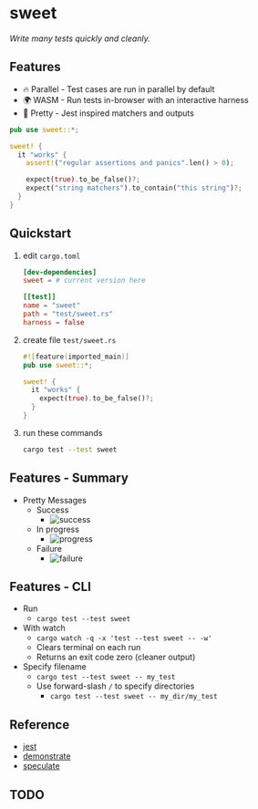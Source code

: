 # sweet

*Write many tests quickly and cleanly.*

## Features

- :fire:  Parallel - Test cases are run in parallel by default
- :earth_africa: WASM - Run tests in-browser with an interactive harness
- :rainbow: Pretty - Jest inspired matchers and outputs



```rust
pub use sweet::*;

sweet! {
  it "works" {
    assert!("regular assertions and panics".len() > 0);

    expect(true).to_be_false()?;
    expect("string matchers").to_contain("this string")?;
  }
}
```

## Quickstart

1. edit `cargo.toml`
	```toml
	[dev-dependencies]
	sweet = # current version here

	[[test]]
	name = "sweet"
	path = "test/sweet.rs"
	harness = false
	```
1. create file `test/sweet.rs`
	```rust
	#![feature(imported_main)]
	pub use sweet::*;

	sweet! {
	  it "works" {
	    expect(true).to_be_false()?;
	  }
	}
	```
2. run these commands
	```sh
	cargo test --test sweet
	```


## Features - Summary
- Pretty Messages
	- Success
		- ![success](https://raw.githubusercontent.com/mrchantey/forky/main/docs/images/success.png)
	- In progress
		- ![progress](https://raw.githubusercontent.com/mrchantey/forky/main/docs/images/progress.png)
	- Failure
		- ![failure](https://raw.githubusercontent.com/mrchantey/forky/main/docs/images/failure.png)

## Features - CLI
- Run 
	- `cargo test --test sweet`
- With watch
	- `cargo watch -q -x 'test --test sweet -- -w'`
	- Clears terminal on each run
	- Returns an exit code zero (cleaner output)
- Specify filename
	- `cargo test --test sweet -- my_test`
	- Use forward-slash `/` to specify directories
		- `cargo test --test sweet -- my_dir/my_test`


## Reference
- [jest](https://jestjs.io/)
- [demonstrate](https://crates.io/crates/demonstrate)
- [speculate](https://github.com/utkarshkukreti/speculate.rs)


## TODO
